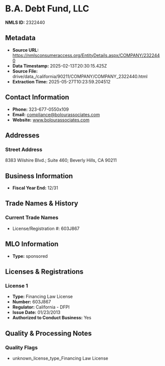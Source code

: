 # B.A. Debt Fund, LLC

**NMLS ID:** 2322440

## Metadata
- **Source URL:** https://nmlsconsumeraccess.org/EntityDetails.aspx/COMPANY/2322440
- **Data Timestamp:** 2025-02-13T20:30:15.425Z
- **Source File:** drive/data_/california/90211/COMPANY/COMPANY_2322440.html
- **Extraction Time:** 2025-05-27T10:23:59.204512

## Contact Information
- **Phone:** 323-677-0550x109
- **Email:** compliance@bolourassociates.com
- **Website:** www.bolourassociates.com

## Addresses
### Street Address
8383 Wilshire Blvd.; Suite 460; Beverly Hills, CA 90211

## Business Information
- **Fiscal Year End:** 12/31

## Trade Names & History
### Current Trade Names
- License/Registration #: 603J867

## MLO Information
- **Type:** sponsored

## Licenses & Registrations

### License 1
- **Type:** Financing Law License
- **Number:** 603J867
- **Regulator:** California - DFPI
- **Issue Date:** 01/23/2013
- **Authorized to Conduct Business:** Yes

## Quality & Processing Notes
### Quality Flags
- unknown_license_type_Financing Law License
